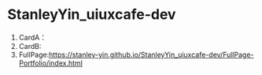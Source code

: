 ﻿# StanleyYin_uiuxcafe-dev


1. CardA：
2. CardB:
3. FullPage:https://stanley-yin.github.io/StanleyYin_uiuxcafe-dev/FullPage-Portfolio/index.html

